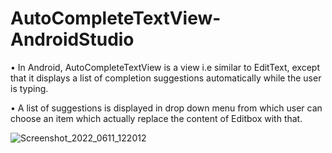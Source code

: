 # AutoCompleteTextView-AndroidStudio
• In Android, AutoCompleteTextView is a view i.e similar to EditText, except that it displays a list of completion suggestions automatically while the user is typing.

• A list of suggestions is displayed in drop down menu from which user can choose an item which actually replace the content of Editbox with that.

![Screenshot_2022_0611_122012](https://user-images.githubusercontent.com/101108540/173177025-f8a67f9e-a28e-46b9-8f29-f982304824c7.jpg)
